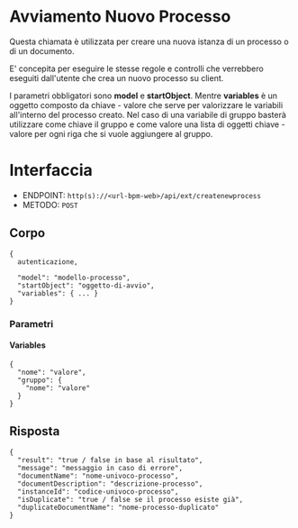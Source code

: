 # Avviamento Nuovo Processo
Questa chiamata è utilizzata per creare una nuova istanza di un processo o di un documento.

E' concepita per eseguire le stesse regole e controlli che verrebbero eseguiti dall'utente che crea un nuovo processo su client.

I parametri obbligatori sono **model** e **startObject**.
Mentre **variables** è un oggetto composto da chiave - valore che serve per valorizzare le variabili all'interno del processo creato.
Nel caso di una variabile di gruppo basterà utilizzare come chiave il gruppo e come valore una lista di oggetti chiave - valore per ogni riga che si vuole aggiungere al gruppo.

# Interfaccia
- ENDPOINT: `http(s)://<url-bpm-web>/api/ext/createnewprocess`
- METODO:	`POST`

## Corpo
```
{
  autenticazione,

  "model": "modello-processo",
  "startObject": "oggetto-di-avvio",
  "variables": { ... }
}
```

### Parametri

#### Variables
```
{
  "nome": "valore",
  "gruppo": {
    "nome": "valore"
  }
}
```

## Risposta
```
{
  "result": "true / false in base al risultato",
  "message": "messaggio in caso di errore",
  "documentName": "nome-univoco-processo",
  "documentDescription": "descrizione-processo",
  "instanceId": "codice-univoco-processo",
  "isDuplicate": "true / false se il processo esiste già",
  "duplicateDocumentName": "nome-processo-duplicato"
}
```
